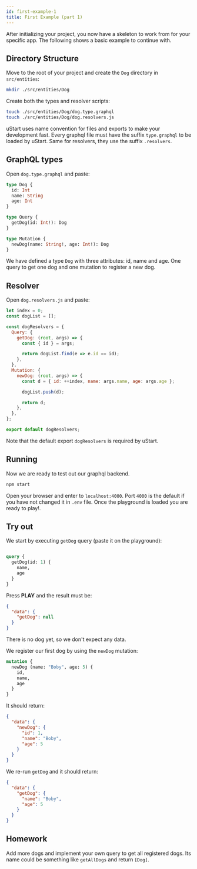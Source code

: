 ```yaml
---
id: first-example-1
title: First Example (part 1)
---
```


After initializing your project, you now have a skeleton to work from for your specific app. The following shows a basic example to continue with.

## Directory Structure

Move to the root of your project and create the `Dog` directory in `src/entities`:

```bash
mkdir ./src/entities/Dog
```

Create both the types and resolver scripts:

```bash
touch ./src/entities/Dog/dog.type.graphql
touch ./src/entities/Dog/dog.resolvers.js
```

uStart uses name convention for files and exports to make your development fast. Every graphql file must have the suffix `type.graphql` to be loaded by uStart. Same for resolvers, they use the suffix `.resolvers`.

## GraphQL types

Open `dog.type.graphql` and paste:

```graphql
type Dog {
  id: Int
  name: String
  age: Int
}

type Query {
  getDog(id: Int!): Dog
}

type Mutation {
  newDog(name: String!, age: Int!): Dog
}
```

We have defined a type `Dog` with three attributes: id, name and age. One query to get one dog and one mutation to register a new dog.

## Resolver

Open `dog.resolvers.js` and paste:

```javascript
let index = 0;
const dogList = [];

const dogResolvers = {
  Query: {
    getDog: (root, args) => {
      const { id } = args;

      return dogList.find(e => e.id == id);
    },
  },
  Mutation: {
    newDog: (root, args) => {
      const d = { id: ++index, name: args.name, age: args.age };

      dogList.push(d);

      return d;
    },
  },
};

export default dogResolvers;
```

Note that the default export `dogResolvers` is required by uStart.

## Running

Now we are ready to test out our graphql backend.

```bash
npm start
```

Open your browser and enter to `localhost:4000`. Port `4000` is the default if you have not changed it in `.env` file. Once the playground is loaded you are ready to play!.

## Try out

We start by executing `getDog` query (paste it on the playground):

```graphql

query {
  getDog(id: 1) {
    name,
    age
  }
}

```

Press **PLAY** and the result must be:
```json
{
  "data": {
    "getDog": null
  }
}
```

There is no dog yet, so we don't expect any data.

We register our first dog by using the `newDog` mutation:

```graphql
mutation {
  newDog (name: "Boby", age: 5) {
    id,
    name,
    age
  }
}
```

It should return:
```json
{
  "data": {
    "newDog": {
      "id": 1,
      "name": "Boby",
      "age": 5
    }
  }
}
```

We re-run `getDog` and it should return:
```json
{
  "data": {
    "getDog": {
      "name": "Boby",
      "age": 5
    }
  }
}
```

## Homework

Add more dogs and implement your own query to get all registered dogs. Its name could be something like `getAllDogs` and return `[Dog]`.
